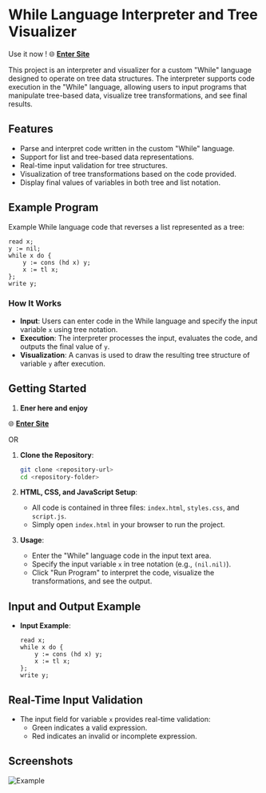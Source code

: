 # While Language Interpreter and Tree Visualizer

Use it now ! 
🌐 [**Enter Site**](https://renanbazinin.github.io/whileCompiler-/)  


This project is an interpreter and visualizer for a custom "While" language designed to operate on tree data structures. The interpreter supports code execution in the "While" language, allowing users to input programs that manipulate tree-based data, visualize tree transformations, and see final results.

## Features
- Parse and interpret code written in the custom "While" language.
- Support for list and tree-based data representations.
- Real-time input validation for tree structures.
- Visualization of tree transformations based on the code provided.
- Display final values of variables in both tree and list notation.

## Example Program
Example While language code that reverses a list represented as a tree:
```plaintext
read x;
y := nil;
while x do {
    y := cons (hd x) y;
    x := tl x;
};
write y;
```

### How It Works
- **Input**: Users can enter code in the While language and specify the input variable `x` using tree notation.
- **Execution**: The interpreter processes the input, evaluates the code, and outputs the final value of `y`.
- **Visualization**: A canvas is used to draw the resulting tree structure of variable `y` after execution.

## Getting Started
1. **Ener here and enjoy**

🌐 [**Enter Site**](https://renanbazinin.github.io/whileCompiler-/)  


OR

1. **Clone the Repository**:
   ```bash
   git clone <repository-url>
   cd <repository-folder>
   ```

2. **HTML, CSS, and JavaScript Setup**:
   - All code is contained in three files: `index.html`, `styles.css`, and `script.js`.
   - Simply open `index.html` in your browser to run the project.

3. **Usage**:
   - Enter the "While" language code in the input text area.
   - Specify the input variable `x` in tree notation (e.g., `(nil.nil)`).
   - Click "Run Program" to interpret the code, visualize the transformations, and see the output.

## Input and Output Example
- **Input Example**:
  ```plaintext
  read x;
  while x do {
      y := cons (hd x) y;
      x := tl x;
  };
  write y;
  ```


## Real-Time Input Validation
- The input field for variable `x` provides real-time validation:
  - Green indicates a valid expression.
  - Red indicates an invalid or incomplete expression.

## Screenshots
![Example](https://i.imgur.com/fko1gp9.pngurl>)


